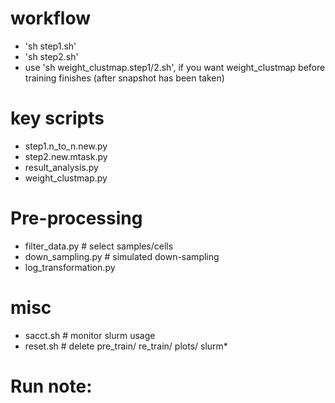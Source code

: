 # workflow
- 'sh step1.sh'
- 'sh step2.sh'
- use 'sh weight_clustmap.step1/2.sh', if you want weight_clustmap before training finishes (after snapshot has been taken)

# key scripts
- step1.n_to_n.new.py
- step2.new.mtask.py
- result_analysis.py
- weight_clustmap.py

# Pre-processing
- filter_data.py  # select samples/cells
- down_sampling.py  # simulated down-sampling
- log_transformation.py

# misc
- sacct.sh  # monitor slurm usage
- reset.sh  # delete pre_train/ re_train/ plots/ slurm*





# Run note: